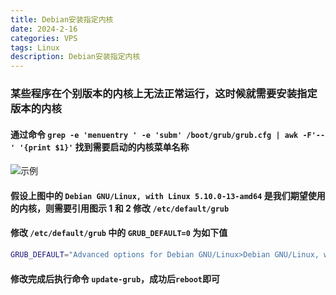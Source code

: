 ```yaml
---
title: Debian安装指定内核
date: 2024-2-16
categories: VPS
tags: Linux
description: Debian安装指定内核
---
```


### 某些程序在个别版本的内核上无法正常运行，这时候就需要安装指定版本的内核

#### 通过命令 `grep -e 'menuentry ' -e 'subm' /boot/grub/grub.cfg | awk -F'--' '{print $1}'` 找到需要启动的内核菜单名称

![示例](https://cdn.jsdelivr.net/gh/nmyo/pictures@main/new202312071639080.png)

#### 假设上图中的 `Debian GNU/Linux, with Linux 5.10.0-13-amd64` 是我们期望使用的内核，则需要引用图示 1 和 2 修改 `/etc/default/grub`

#### 修改 `/etc/default/grub` 中的 `GRUB_DEFAULT=0` 为如下值

```bash
GRUB_DEFAULT="Advanced options for Debian GNU/Linux>Debian GNU/Linux, with Linux 6.6.10-bbrplus"
```

#### 修改完成后执行命令 `update-grub`，成功后`reboot`即可
